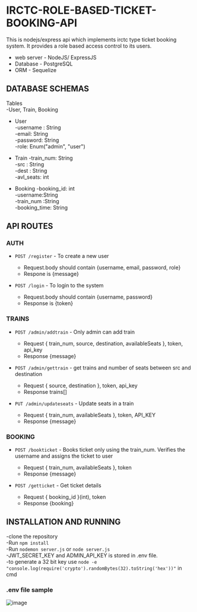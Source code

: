 # IRCTC-ROLE-BASED-TICKET-BOOKING-API

This is nodejs/express api which implements irctc type ticket booking system. It provides a role based access control to its users.

- web server - NodeJS/ ExpressJS <br>
- Database - PostgreSQL<br>
- ORM - Sequelize<br>

## DATABASE SCHEMAS

Tables<br>
-User, Train, Booking

- User<br>
  -username : String<br>
  -email: String<br>
  -password: String<br>
  -role: Enum("admin", "user")<br>

- Train
  -train_num: String<br>
  -src : String<br>
  -dest : String<br>
  -avl_seats: int<br>

- Booking
  -booking_id: int<br>
  -username:String<br>
  -train_num :String<br>
  -booking_time: String<br>

## API ROUTES

### AUTH

- `POST /register` - To create a new user

  - Request.body should contain {username, email, password, role}
  - Respone is {message}

- `POST /login` - To login to the system
  - Request.body should contain {username, password}
  - Response is {token}

### TRAINS

- `POST /admin/addtrain` - Only admin can add train

  - Request { train_num, source, destination, availableSeats }, token, api_key
  - Response {message}

- `POST /admin/gettrain` - get trains and number of seats between src and destination

  - Request { source, destination }, token, api_key
  - Response trains[]

- `PUT /admin/updateseats` - Update seats in a train
  - Request { train_num, availableSeats }, token, API_KEY
  - Response {message}

### BOOKING

- `POST /bookticket` - Books ticket only using the train_num. Verifies the username and assigns the ticket to user

  - Request { train_num, availableSeats }, token
  - Response {message}

- `POST /getticket` - Get ticket details

  - Request { booking_id }(int), token
  - Response {booking}

## INSTALLATION AND RUNNING

-clone the repository<br>
-Run `npm install`<br>
-Run `nodemon server.js` or `node server.js`<br>
-JWT_SECRET_KEY and ADMIN_API_KEY is stored in .env file.<br>
-to generate a 32 bit key use `node -e "console.log(require('crypto').randomBytes(32).toString('hex'))"` in cmd 

### .env file sample
![image](https://github.com/user-attachments/assets/8351411c-7280-453a-ba9c-182b45b04d33)

